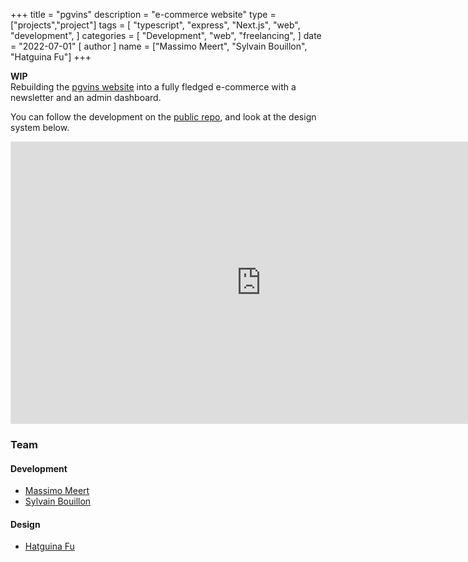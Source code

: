 +++
title = "pgvins"
description = "e-commerce website"
type = ["projects","project"]
tags = [
    "typescript",
    "express",
    "Next.js",
    "web",
    "development",
]
categories = [
    "Development",
    "web",
    "freelancing",
]
date = "2022-07-01"
[ author ]
  name = ["Massimo Meert", "Sylvain Bouillon", "Hatguina Fu"]
+++

**WIP** <br>
Rebuilding the [pgvins website](http://www.pgvins.be/) into a fully fledged e-commerce with a newsletter and an admin dashboard.

You can follow the development on the [public repo](https://github.com/boomee-pro/pgvins-monorepo), and look at the design system below.

<iframe style="border: 1px solid rgba(0, 0, 0, 0.1);" width="800" height="450" src="https://www.figma.com/embed?embed_host=share&url=https%3A%2F%2Fwww.figma.com%2Ffile%2FBqK8njVlXnVk6mOjO8pwhY%2Fpgvins%3Fnode-id%3D0%253A1" allowfullscreen></iframe>

### Team

#### Development

- [Massimo Meert](https://github.com/masmeert)
- [Sylvain Bouillon](https://github.com/faytrick)

#### Design

- [Hatguina Fu](https://www.linkedin.com/in/hatguinaf00/)
